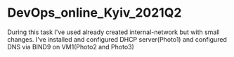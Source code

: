 # DevOps_online_Kyiv_2021Q2
During this task I've used already created internal-network but with small changes. 
I've installed and configured DHCP server(Photo1) and configured DNS via BIND9 on VM1(Photo2 and Photo3)
